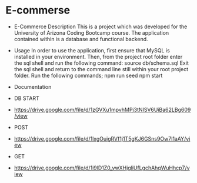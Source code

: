 # E-commerse


- E-Commerce
Description This is a project which was developed for the University of Arizona Coding Bootcamp course. The application contained within is a database and functional backend.



- Usage
In order to use the application, first ensure that MySQL is installed in your environment.
Then, from the project root folder enter the sql shell and run the following command:
source db/schema.sql
Exit the sql shell and return to the command line still within your root project folder.
Run the following commands;
npm run seed
npm start

 - Documentation 
 
 - DB START 
 - https://drive.google.com/file/d/1zGVXu1mpvhMPj3tNISV6UiBa62LBg609/view

- POST 

- https://drive.google.com/file/d/1lxgOuigRVf1j1T5gKJ6GSns9Ow7l1aAY/view


- GET 

- https://drive.google.com/file/d/1i9lD1Z0_vwXHjgliUfLgchAhqWuHhcp7/view

